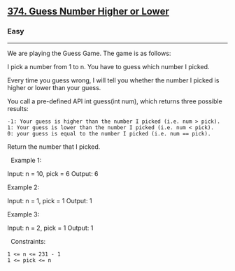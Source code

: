 <h2><a href="https://leetcode.com/problems/guess-number-higher-or-lower/?envType=study-plan&id=binary-search-i">374. Guess Number Higher or Lower</a></h2><h3>Easy</h3><hr>We are playing the Guess Game. The game is as follows:

I pick a number from 1 to n. You have to guess which number I picked.

Every time you guess wrong, I will tell you whether the number I picked is higher or lower than your guess.

You call a pre-defined API int guess(int num), which returns three possible results:


	-1: Your guess is higher than the number I picked (i.e. num > pick).
	1: Your guess is lower than the number I picked (i.e. num < pick).
	0: your guess is equal to the number I picked (i.e. num == pick).


Return the number that I picked.

 
Example 1:

Input: n = 10, pick = 6
Output: 6


Example 2:

Input: n = 1, pick = 1
Output: 1


Example 3:

Input: n = 2, pick = 1
Output: 1


 
Constraints:


	1 <= n <= 231 - 1
	1 <= pick <= n

